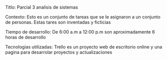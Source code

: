 Titlo: Parcial 3 analisis de sistemas

Contexto: Esto es un conjunto de tareas que se le asignaron a un conjunto de personas. Estas tares son inventadas y ficticias 

Tiempo de desarrollo: De 6:00 a.m a 12:00 p.m son aproximadamente 6 horas de desarrollo

Tecnologias utilizadas: Trello es un proyecto web de escritorio online y una pagina para desarrolar proyectos y actualizaciones 

